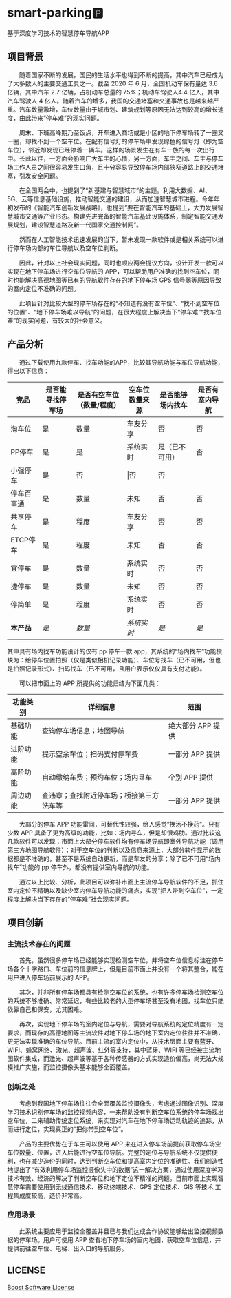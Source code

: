 # smart-parking🅿

基于深度学习技术的智慧停车导航APP

## 项目背景
&emsp;&emsp;随着国家不断的发展，国民的生活水平也得到不断的提高，其中汽车已经成为了大多数人的主要交通工具之一。截至 2020 年 6 月，全国机动车保有量达 3.6 亿辆，其中汽车 2.7 亿辆，占机动车总量的 75%；机动车驾驶人4.4 亿人，其中汽车驾驶人 4 亿人。随着汽车的增多，我国的交通堵塞和交通事故也是越来越严重。汽车数量激增，车位数量由于城市划、建筑规划等原因无法达到较高的增长速度，由此带来“停车难”的现实问题。

&emsp;&emsp;周末、下班高峰期乃至饭点，开车进入商场或是小区的地下停车场转了一圈又一圈，却找不到一个空车位。在配有信号灯的停车场中发现绿色的信号灯（即为空车位），邻近却发现已经停着一辆车。这样的场景发生在有车一族的每一次出行中。长此以往，一方面会影响广大车主的心情，另一方面，车主之间、车主与停车场工作人员之间很容易发生口角，且十分容易导致停车场内部狭窄道路上的交通堵塞，引发安全问题。

&emsp;&emsp;在全国两会中，也提到了“新基建与智慧城市”的主题。利用大数据、AI、5G、云等信息基础设施，推动智能交通的建设，从而加速智慧城市进程。今年年初发布的《智能汽车创新发展战略》，也提到“要在智能汽车的基础上，大力发展智慧城市交通等产业形态。构建先进完备的智能汽车基础设施体系，制定智能交通发展规划，建设智慧道路及新一代国家交通控制网”。

&emsp;&emsp;然而在人工智能技术迅速发展的当下，暂未发现一款软件或是相关系统可以进行停车场内部的车位导航以及空车位判断。

&emsp;&emsp;因此，针对以上社会现实问题，同时也顺应两会提议方向，设计开发一款可以实现在地下停车场进行空车位导航的 APP，可以帮助用户准确的找到空车位，同时也能解决高德地图等已有的导航软件存在的地下停车场 GPS 信号弱等原因导致的室内定位不准确的问题。

&emsp;&emsp;此项目针对比较大型的停车场存在的“不知道有没有空车位”、“找不到空车位的位置”、“地下停车场难以导航”的问题，在很大程度上解决当下“停车难”“找车位难”的现实问题，有较大的社会意义。

## 产品分析
&emsp;&emsp;通过下载使用九款停车、找车功能的APP，比较其导航功能与车位导航功能，得出以下信息：
<div align="center">

|竞品|是否能寻找停车场|是否有空车位（数量/程度）|空车位数量来源|是否能够场内找车|是否有室内导航|
|--|--|--|--|--|--|
|淘车位|是|数量|车友分享|否|否|
|PP停车|是|是|系统实时|是（已不可用）|否|
|小强停车|是|否|\|否|否|
|停车百事通|是|数量|未知|否|否|
|共享停车|是|程度|车友分享|否|否|
|ETCP停车|是|程度|未知|否|否|
|宜停车|是|数量|系统实时|否|否|
|捷停车|是|数量|未知|否|否|
|停简单|是|程度|系统实时|否|否|
|**本产品**|*是*|*数量*|*系统实时*|*是*|*是*|

</div>
其中具有场内找车功能设计的仅有 pp 停车一款 app，其系统的“场内找车”功能模块为：给停车位置拍照（仅是类似相机记录功能）、车位号找车（已不可用，但也是拍照记录形式）、扫码找车（已不可用，且用户表示仅仅具有支付功能）。

&emsp;&emsp;可以把市面上的 APP 所提供的功能归结为下面几类：
<div align="center">

|功能类别|详细信息|范围|
|--|--|--|
|基础功能|查询停车场信息；地图导航|绝大部分 APP 提供|
|进阶功能|提示空余车位；扫码支付停车费|一部分 APP 提供|
|高阶功能|自动缴纳车费；预约车位；场内寻车|个别 APP 提供|
|周边功能|查违章；查找附近停车场；桥接第三方洗车等|一部分 APP 提供|

</div>
&emsp;&emsp;大部分的停车 APP 功能雷同，可替代性较强，给人感觉“换汤不换药”。只有少数 APP 具备了更为高级的功能，比如：场内寻车，但是却很鸡肋。通过比较这几款软件可以发现：市面上大部分停车软件均有停车场导航即室外导航功能（调用第三方地图导航软件）；对于空车位的判断以及信息来源上，大部分软件显示的数据都是不准确的，甚至不是系统自动更新，而是车友的分享；除了已不可用“场内找车”功能的 pp 停车外，都没有提供室内导航的功能。

&emsp;&emsp;通过以上比较、分析，此项目可以弥补市面上主流停车导航软件的不足，抓住室内定位不精确以及缺少室内停车导航功能的痛点，实现“把人带到空车位”，一定程度上解决当下存在的“停车难”社会现实问题。

## 项目创新
### 主流技术存在的问题

&emsp;&emsp;首先，虽然很多停车场已经能够实现检测空车位，并将空车位信息标注在停车场各个十字路口、车位前的信息牌上，但是目前市面上并没有一个将其整合，能在用户进入停车场前展示的 APP。

&emsp;&emsp;其次，并非所有停车场都具有检测空车位的系统，也有许多停车场检测空车位的系统不够准确、常常延迟，有些比较老的大型停车场甚至没有地图，找车位只能依靠自己和保安，尤其困难。

&emsp;&emsp;再次，实现地下停车场的室内定位与导航，需要对导航系统的定位精度有一定要求，而现存的高德地图等主流软件对地下停车场的地下室内定位往往并不准确，更无法实现准确的车位导航。目前主流的室内定位中，从技术层面主要有蓝牙、WIFI、蜂窝网络、激光、超声波、红外等支持，其中蓝牙、WIFI 等已经被主流地图软件集成，而激光、超声波等基于各种传感器的方式实现造价偏高，尚无法大规模推广实施，而监控摄像头基本能够全面覆盖。

### 创新之处

&emsp;&emsp;考虑到我国地下停车场往往会全面覆盖监控摄像头，考虑通过图像识别、深度学习技术识别停车场的监控视频内容，一来帮助没有判断空车位系统的停车场找出空车位，二来辅助传统定位系统，来实现对汽车在地下停车场运动轨迹的追踪，从而进行定位，实现真正的“把你带到空车位”。

&emsp;&emsp;产品的主要优势在于车主可以使用 APP 来在进入停车场前提前获取停车场空车位数量、位置，进入后能进行空车位导航。完整的定位与导航系统不仅提供便利，也在减少造价的同时，达到判断空车位和提高室内定位的准确性。我们创造性地提出了“有效利用停车场监控摄像头中的数据”这一解决方案，通过使用深度学习技术有效、经济的解决了判断空车位和地下定位不精准的问题。目前市面上实现智慧停车需要使用到无线通信技术、移动终端技术、GPS 定位技术、GIS 等技术,工程集成度较高，造价非常高。

### 应用场景

&emsp;&emsp;此系统主要应用于监控全覆盖并且已与我们达成合作协议能够给出监控视频数据的停车场。用户可使用 APP 查看地下停车场的室内地图，获取空车位信息，并提供前往空车位、电梯、出入口的导航服务。

## LICENSE
[Boost Software License](./LICENSE)